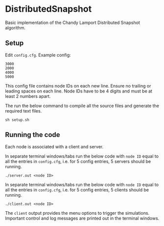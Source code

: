 # DistributedSnapshot
Basic implementation of the Chandy Lamport Distributed Snapshot algorithm. 

## Setup

Edit `config.cfg`. Example config:

```
3000
2000
4000
5000
```
This config file contains node IDs on each new line. Ensure no trailing or leading spaces on each line. Node IDs have to be 4 digits and must be at least 2 numbers apart. 


The run the below command to compile all the source files and generate the required text files.
```
sh setup.sh
```

## Running the code

Each node is associated with a client and server.

In separate terminal windows/tabs run the below code with `node ID` equal to all the entries in `config.cfg`, i.e. for 5 config entries, 5 servers should be running.  

```
./server.out <node ID>
```


In separate terminal windows/tabs run the below code with `node ID` equal to all the entries in `config.cfg`, i.e. for 5 config entries, 5 clients should be running.  

```
./client.out <node ID>
```

The `client` output provides the menu options to trigger the simulations. Important control and log messages are printed out in the terminal windows. 
